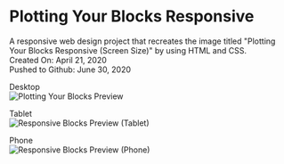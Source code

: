 # Plotting Your Blocks Responsive
A responsive web design project that recreates the image titled "Plotting Your Blocks Responsive (Screen Size)" by using HTML and CSS.\
Created On: April 21, 2020\
Pushed to Github: June 30, 2020

Desktop\
![Plotting Your Blocks Preview](https://user-images.githubusercontent.com/62450912/86508883-36848a80-bda9-11ea-9dc1-78b272c87978.png)


Tablet\
![Responsive Blocks Preview (Tablet)](https://user-images.githubusercontent.com/62450912/86508896-5c119400-bda9-11ea-822b-807f278e32f4.png)


Phone\
![Responsive Blocks Preview (Phone)](https://user-images.githubusercontent.com/62450912/86508900-6895ec80-bda9-11ea-949d-d71bacf80e6f.png)
